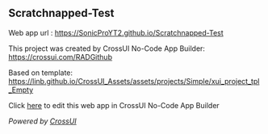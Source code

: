 ## Scratchnapped-Test
Web app url : https://SonicProYT2.github.io/Scratchnapped-Test

This project was created by CrossUI No-Code App Builder: https://crossui.com/RADGithub

Based on template: https://linb.github.io/CrossUI_Assets/assets/projects/Simple/xui_project_tpl_Empty

Click [here](https://crossui.com/RADGithub/#!from=github&owner=SonicProYT2&repo=Scratchnapped-Test) to edit this web app in CrossUI No-Code App Builder

<i>Powered by [CrossUI](https://crossui.com)</i>
